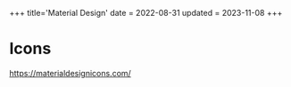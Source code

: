 +++
title='Material Design'
date = 2022-08-31
updated = 2023-11-08
+++

# Icons

<https://materialdesignicons.com/>
